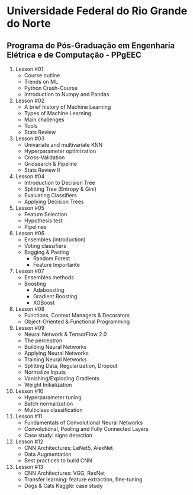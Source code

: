 # Universidade Federal do Rio Grande do Norte
## Programa de Pós-Graduação em Engenharia Elétrica e de Computação - PPgEEC

1. Lesson #01
	- Course outline
	- Trends on ML
	- Python Crash-Course
	- Introduction to Numpy and Pandas
2. Lesson #02
	- A brief history of Machine Learning
	- Types of Machine Learning
	- Main challenges
	- Tools
	- Stats Review
3. Lesson #03
	- Univariate and multivariate KNN
	- Hyperparameter optimization
	- Cross-Validation
	- Gridsearch & Pipeline
	- Stats Review II
4. Lesson #04 
	- Introduction to Decision Tree
	- Splitting Tree (Entropy & Gini)
	- Evaluating Classifiers
	- Applying Decision Trees
5. Lesson #05
	- Feature Selection
	- Hypothesis test
	- Pipelines
6. Lesson #06
	- Ensembles (introduction)
	- Voting classifiers
	- Bagging & Pasting
		- Random Forest
		- Feature Importante
7. Lesson #07
	- Ensembles methods
	- Boosting
		- Adaboosting
		- Gradient Boosting
		- XGBoost
8. Lesson #08
	- Functions, Context Managers & Decorators
	- Object-Oriented & Functional Programming
9. Lesson #09
	- Neural Network & TensorFlow 2.0
	- The perceptron
	- Building Neural Networks
	- Applying Neural Networks
	- Training Neural Networks
	- Splitting Data, Regularization, Dropout
	- Normalize Inputs
	- Vanishing/Exploding Gradients
	- Weight Initialization
10. Lesson #10
	- Hyperparameter tuning
	- Batch normalization
	- Multiclass classification
11. Lesson #11
	- Fundamentals of Convolutional Neural Networks
	- Convolutional, Pooling and Fully Connected Layers
	- Case study: signs detection
12. Lesson #12
	- CNN Architectures: LeNet5, AlexNet
	- Data Augmentation
	- Best practices to build CNN
13. Lesson #13
	- CNN Architectures: VGG, ResNet
	- Transfer learning: feature extraction, fine-tuning
	- Dogs & Cats Kaggle: case study

